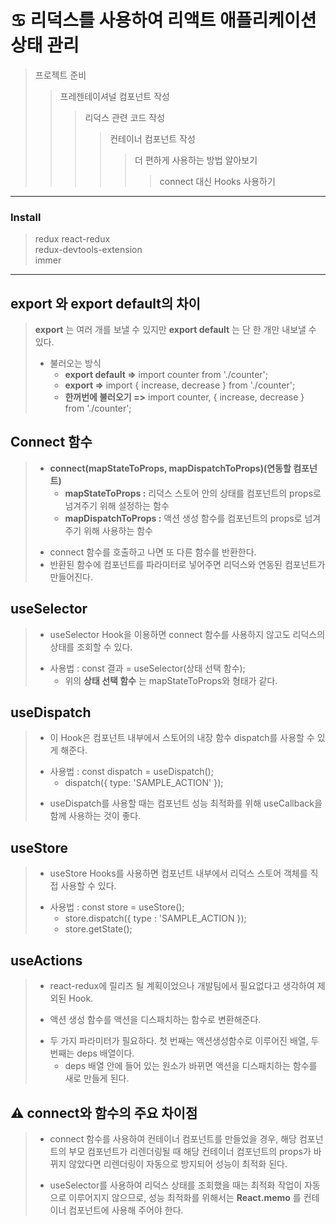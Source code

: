 # ♋ 리덕스를 사용하여 리액트 애플리케이션 상태 관리
> 프로젝트 준비
>> 프레젠테이셔널 컴포넌트 작성
>>> 리덕스 관련 코드 작성
>>>> 컨테이너 컴포넌트 작성
>>>>> 더 편하게 사용하는 방법 알아보기
>>>>>> connect 대신 Hooks 사용하기
___
### Install
> redux react-redux<br>
> redux-devtools-extension<br>
> immer
___

## export 와 export default의 차이
> __export__ 는 여러 개를 보낼 수 있지만 __export default__ 는 단 한 개만 내보낼 수 있다. <br>
> + 불러오는 방식
>   + __export default =>__   import counter from './counter';
>   + __export =>__   import { increase, decrease } from './counter';
>   + __한꺼번에 불러오기 =>__   import counter, { increase, decrease } from './counter';

## Connect 함수 
> + __connect(mapStateToProps, mapDispatchToProps)(연동할 컴포넌트)__
>   + __mapStateToProps :__ 리덕스 스토어 안의 상태를 컴포넌트의 props로 넘겨주기 위해 설정하는 함수
>   + __mapDispatchToProps :__ 액션 생성 함수를 컴포넌트의 props로 넘겨주기 위해 사용하는 함수
> - connect 함수를 호출하고 나면 또 다른 함수를 반환한다.
> - 반환된 함수에 컴포넌트를 파라미터로 넣어주면 리덕스와 연동된 컴포넌트가 만들어진다.

## useSelector
> + useSelector Hook을 이용하면 connect 함수를 사용하지 않고도 리덕스의 상태를 조회할 수 있다.
> - 사용법 : const 결과 = useSelector(상태 선택 함수);
>   - 위의 __상태 선택 함수__ 는 mapStateToProps와 형태가 같다. 

## useDispatch
> + 이 Hook은 컴포넌트 내부에서 스토어의 내장 함수 dispatch를 사용할 수 있게 해준다.
> - 사용법 : const dispatch = useDispatch();
>   - dispatch({ type: 'SAMPLE_ACTION' });
> * useDispatch를 사용할 때는 컴포넌트 성능 최적화를 위해 useCallback을 함께 사용하는 것이 좋다.

## useStore
> + useStore Hooks를 사용하면 컴포넌트 내부에서 리덕스 스토어 객체를 직접 사용할 수 있다.
> - 사용법 : const store = useStore();
>   - store.dispatch({ type : 'SAMPLE_ACTION });
>   - store.getState();

## useActions
> + react-redux에 릴리즈 될 계획이었으나 개발팀에서 필요없다고 생각하여 제외된 Hook.
> - 액션 생성 함수를 액션을 디스패치하는 함수로 변환해준다.
> * 두 가지 파라미터가 필요하다. 첫 번째는 액션생성함수로 이루어진 배열, 두 번째는 deps 배열이다.
>   * deps 배열 안에 들어 있는 원소가 바뀌면 액션을 디스패치하는 함수를 새로 만들게 된다.

## ⚠ connect와 함수의 주요 차이점
> + connect 함수를 사용하여 컨테이너 컴포넌트를 만들었을 경우, 해당 컴포넌트의 부모 컴포넌트가 리렌더링될 때 해당 컨테이너 컴포넌트의 props가 바뀌지 않았다면 리렌더링이 자동으로 방지되어 성능이 최적화 된다. <br>
> - useSelector를 사용하여 리덕스 상태를 조회했을 때는 최적화 작업이 자동으로 이루어지지 않으므로, 성능 최적화를 위해서는 __React.memo__ 를 컨테이너 컴포넌트에 사용해 주어야 한다.